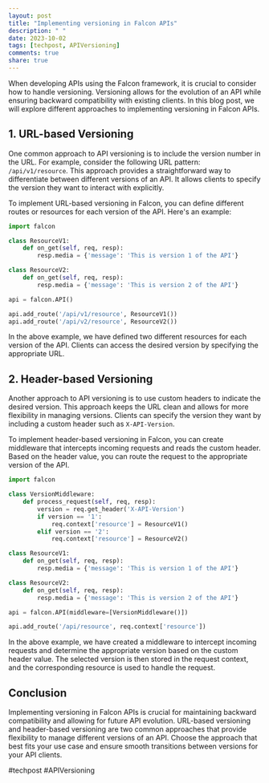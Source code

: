 ```yaml
---
layout: post
title: "Implementing versioning in Falcon APIs"
description: " "
date: 2023-10-02
tags: [techpost, APIVersioning]
comments: true
share: true
---
```


When developing APIs using the Falcon framework, it is crucial to consider how to handle versioning. Versioning allows for the evolution of an API while ensuring backward compatibility with existing clients. In this blog post, we will explore different approaches to implementing versioning in Falcon APIs.

## 1. URL-based Versioning

One common approach to API versioning is to include the version number in the URL. For example, consider the following URL pattern: `/api/v1/resource`. This approach provides a straightforward way to differentiate between different versions of an API. It allows clients to specify the version they want to interact with explicitly.

To implement URL-based versioning in Falcon, you can define different routes or resources for each version of the API. Here's an example:

```python
import falcon

class ResourceV1:
    def on_get(self, req, resp):
        resp.media = {'message': 'This is version 1 of the API'}

class ResourceV2:
    def on_get(self, req, resp):
        resp.media = {'message': 'This is version 2 of the API'}

api = falcon.API()

api.add_route('/api/v1/resource', ResourceV1())
api.add_route('/api/v2/resource', ResourceV2())
```

In the above example, we have defined two different resources for each version of the API. Clients can access the desired version by specifying the appropriate URL.

## 2. Header-based Versioning

Another approach to API versioning is to use custom headers to indicate the desired version. This approach keeps the URL clean and allows for more flexibility in managing versions. Clients can specify the version they want by including a custom header such as `X-API-Version`.

To implement header-based versioning in Falcon, you can create middleware that intercepts incoming requests and reads the custom header. Based on the header value, you can route the request to the appropriate version of the API.

```python
import falcon

class VersionMiddleware:
    def process_request(self, req, resp):
        version = req.get_header('X-API-Version')
        if version == '1':
            req.context['resource'] = ResourceV1()
        elif version == '2':
            req.context['resource'] = ResourceV2()

class ResourceV1:
    def on_get(self, req, resp):
        resp.media = {'message': 'This is version 1 of the API'}

class ResourceV2:
    def on_get(self, req, resp):
        resp.media = {'message': 'This is version 2 of the API'}

api = falcon.API(middleware=[VersionMiddleware()])

api.add_route('/api/resource', req.context['resource'])
```

In the above example, we have created a middleware to intercept incoming requests and determine the appropriate version based on the custom header value. The selected version is then stored in the request context, and the corresponding resource is used to handle the request.

## Conclusion

Implementing versioning in Falcon APIs is crucial for maintaining backward compatibility and allowing for future API evolution. URL-based versioning and header-based versioning are two common approaches that provide flexibility to manage different versions of an API. Choose the approach that best fits your use case and ensure smooth transitions between versions for your API clients.

#techpost #APIVersioning